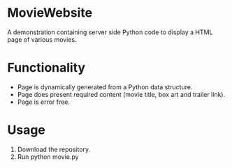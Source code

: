 # MovieWebsite
A demonstration containing server side Python code to display a HTML page of various movies. 

# Functionality
* Page is dynamically generated from a Python data structure.
* Page does present required content (movie title, box art and trailer link).
* Page is error free.

# Usage

1. Download the repository.
2. Run
python movie.py
